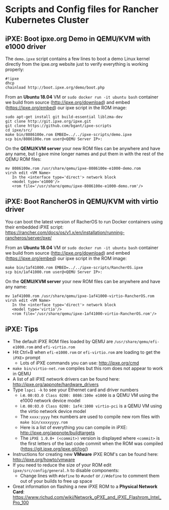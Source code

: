 # Scripts and Config files for Rancher Kubernetes Cluster

## iPXE: Boot ipxe.org Demo in QEMU/KVM with e1000 driver

The `demo.ipxe` script contains a few lines to boot a demo Linux kernel directly from the ipxe.org website just to verify everything is working properly:
```
#!ipxe
dhcp
chainload http://boot.ipxe.org/demo/boot.php
```

From an **Ubuntu 18.04** VM or `sudo docker run -it ubuntu bash` container we build from source (http://ipxe.org/download) and embed (https://ipxe.org/embed) our ipxe script in the ROM image:
```
sudo apt-get install git build-essential liblzma-dev
git clone http://git.ipxe.org/ipxe.git
git clone https://github.com/bgant/ipxe-scripts
cd ipxe/src/
make bin/8086100e.rom EMBED=../../ipxe-scripts/demo.ipxe
scp bin/8086100e.rom user@<QEMU Server IP>:
```
On the **QEMU/KVM server** your new ROM files can be anywhere and have any name, but I gave mine longer names and put them in with the rest of the QEMU ROM files:
```
mv 8086100e.rom /usr/share/qemu/ipxe-8086100e-e1000-demo.rom
virsh edit <VM Name>
   In the <interface type='direct'> network block
   <model type='e1000'/> 
   <rom file='/usr/share/qemu/ipxe-8086100e-e1000-demo.rom'/>
```

## iPXE: Boot RancherOS in QEMU/KVM with virtio driver

You can boot the latest version of RacherOS to run Docker containers using their embedded iPXE script:<br>
https://rancher.com/docs/os/v1.x/en/installation/running-rancheros/server/pxe/

From an **Ubuntu 18.04** VM or `sudo docker run -it ubuntu bash` container we build from source (http://ipxe.org/download) and embed (https://ipxe.org/embed) our ipxe script in the ROM image:
```
make bin/1af41000.rom EMBED=../../ipxe-scripts/RancherOS.ipxe
scp bin/1af41000.rom user@<QEMU Server IP>:
```

On the **QEMU/KVM server** your new ROM files can be anywhere and have any name:
```
mv 1af41000.rom /usr/share/qemu/ipxe-1af41000-virtio-RancherOS.rom
virsh edit <VM Name>
   In the <interface type='direct'> network block
   <model type='virtio'/> 
   <rom file='/usr/share/qemu/ipxe-1af41000-virtio-RancherOS.rom'/>
```

## iPXE: Tips
* The default iPXE ROM files loaded by QEMU are `/usr/share/qemu/efi-e1000.rom` and `efi-virtio.rom`
* Hit Ctrl+B when `efi-e1000.rom` or `efi-virtio.rom` are loading to get the `iPXE>` prompt
  * Lots of iPXE commands you can use: http://ipxe.org/cmd
* `make bin/virtio-net.rom` compiles but this rom does not appear to work in QEMU
* A list of all iPXE network drivers can be found here: http://ipxe.org/appnote/hardware_drivers
* Type `lspci -k` to see your Ethernet card and driver numbers
  * i.e. `00:03.0 Class 0200: 8086:100e e1000` is a QEMU VM using the e1000 network device model
  * i.e. `00:03.0 Class 0200: 1af4:1000 virtio-pci` is a QEMU VM using the virtio network device model
  * The `xxxx:yyyy` hex numbers are used to compile new rom files with `make bin/xxxxyyyy.rom` 
  * Here is a list of everything you can compile in iPXE: http://ipxe.org/appnote/buildtargets
  * The `iPXE 1.0.0+ (<commit>)` version is displayed where `<commit>` is the first letters of the last code commit when the ROM was compiled (https://git.ipxe.org/ipxe.git/log/)
* Instructions for creating new **VMware** iPXE ROM's can be found here: http://ipxe.org/howto/vmware 
* If you need to reduce the size of your ROM edit `ipxe/src/config/general.h` to disable components:
  * Change lines with `#define` to `#undef` or `//#define` to comment them out of your builds to free up space
* Great information on flashing a new iPXE ROM to a **Physical Network Card**:<br>https://www.richud.com/wiki/Network_gPXE_and_iPXE_Flashrom_Intel_Pro_100
